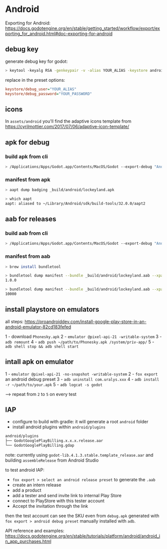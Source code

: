 # Android

Exporting for Android: <https://docs.godotengine.org/en/stable/getting_started/workflow/export/exporting_for_android.html#doc-exporting-for-android>

## debug key

generate debug key for godot:

```sh
> keytool -keyalg RSA -genkeypair -v -alias YOUR_ALIAS -keystore android.debug.keystore -validity 9999 -deststoretype pkcs12 -keypass YOUR_PASSWORD
```

replace in the preset options:

```ini
keystore/debug_user="YOUR_ALIAS"
keystore/debug_password="YOUR_PASSWORD"
```

## icons

In `assets/android` you'll find the adaptive icons template from <https://cyrilmottier.com/2017/07/06/adaptive-icon-template/>

## apk for debug

### build apk from cli

```sh
> /Applications/Apps/Godot.app/Contents/MacOS/Godot --export-debug "Android Debug" --headless
```

### manifest from apk

```sh
> aapt dump badging _build/android/lockeyland.apk
```

```sh
> which aapt
aapt: aliased to ~/Library/Android/sdk/build-tools/32.0.0/aapt2
```

## aab for releases

### build aab from cli

```sh
> /Applications/Apps/Godot.app/Contents/MacOS/Godot --export-debug "Android Release" --headless
```

### manifest from aab

```sh
> brew install bundletool
```

```sh
> bundletool dump manifest --bundle _build/android/lockeyland.aab --xpath /manifest/@android:versionName
1.0.0
```

```sh
> bundletool dump manifest --bundle _build/android/lockeyland.aab --xpath /manifest/@android:versionCode
10000
```

## install playstore on emulators

all steps: <https://proandroiddev.com/install-google-play-store-in-an-android-emulator-82cd183fefed>

1 - download `Phonesky.apk`
2 - `emulator @pixel-api-21 -writable-system`
3 - `adb remount`
4 - `adb push ~/path/to/Phonesky.apk /system/priv-app/`
5 - `adb shell stop && adb shell start`

## intall apk on emulator

1 - `emulator @pixel-api-21 -no-snapshot -writable-system`
2 - `fox export` an android debug preset
3 - `adb uninstall com.uralys.xxx`
4 - `adb install -r ~/path/to/your.apk`
5 - `adb logcat -s godot`

--> repeat from `2` to `5` on every test

## IAP

- configure to build with gradle: it will generate a root `android` folder
- install android plugins within `android/plugins`

```sh
android/plugins
├── GodotGooglePlayBilling.x.x.x.release.aar
└── GodotGooglePlayBilling.gdap
```

note: currently using `godot-lib.4.1.3.stable.template_release.aar` and building `assembleRelease` from Android Studio

to test android IAP:

- `fox export > select an android release preset` to generate the `.aab`
- create an intern release
- add a product
- add a tester and send invite link to internal Play Store
- connect to PlayStore with this tester account
- Accept the invitation through the link

then the test account can see the SKU even from `debug.apk` generated with `fox export > android debug preset` manually installed with `adb`.

API reference and examples: <https://docs.godotengine.org/en/stable/tutorials/platform/android/android_in_app_purchases.html>
